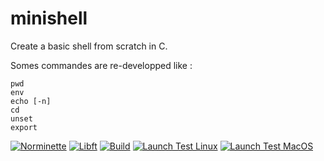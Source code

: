 # minishell
Create a basic shell from scratch in C. 

Somes commandes are re-developped like :
```
pwd
env
echo [-n]
cd
unset
export
```
[![Norminette](https://github.com/42Boomers/minishell/actions/workflows/Nominette.yml/badge.svg)](https://github.com/42Boomers/minishell/actions/workflows/Nominette.yml)
[![Libft](https://github.com/42Boomers/minishell/actions/workflows/Libft.yml/badge.svg)](https://github.com/42Boomers/minishell/actions/workflows/Libft.yml)
[![Build](https://github.com/42Boomers/minishell/actions/workflows/Build.yml/badge.svg)](https://github.com/42Boomers/minishell/actions/workflows/Build.yml)
[![Launch Test Linux](https://github.com/42Boomers/minishell/actions/workflows/Launch_Linux.yml/badge.svg)](https://github.com/42Boomers/minishell/actions/workflows/Launch_Linux.yml)
[![Launch Test MacOS](https://github.com/42Boomers/minishell/actions/workflows/Launch_MacOS.yml/badge.svg)](https://github.com/42Boomers/minishell/actions/workflows/Launch_MacOS.yml)
